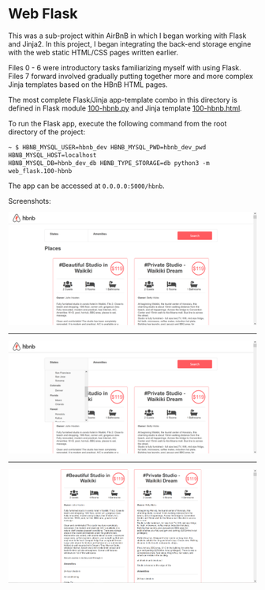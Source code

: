 # Web Flask

This was a sub-project within AirBnB in which I began working with Flask
and Jinja2. In this project, I began integrating the back-end storage engine
with the web static HTML/CSS pages written earlier.

Files 0 - 6 were introductory tasks familiarizing myself with
using Flask. Files 7 forward involved gradually putting together more and more
complex Jinja templates based on the HBnB HTML pages.

The most complete Flask/Jinja app-template combo in this directory is defined
in Flask module [100-hbnb.py](./100-hbnb.py) and Jinja template
[100-hbnb.html](./100-hbnb.html).

To run the Flask app, execute the following command from the root directory
of the project:

```
~ $ HBNB_MYSQL_USER=hbnb_dev HBNB_MYSQL_PWD=hbnb_dev_pwd HBNB_MYSQL_HOST=localhost
HBNB_MYSQL_DB=hbnb_dev_db HBNB_TYPE_STORAGE=db python3 -m web_flask.100-hbnb
```

The app can be accessed at `0.0.0.0:5000/hbnb`.

Screenshots:
<p align="center">
  <img src="https://github.com/anteneh2121/AirBnB_clone_v2/blob/main/web_flask/static/images/hbnb_screenshot_0.png"
       alt="HolbertonBnB logo">
</p>

---

<p align="center">
  <img src="https://github.com/anteneh2121/AirBnB_clone_v2/blob/main/web_flask/static/images/hbnb_screenshot_1.png"
       alt="HolbertonBnB logo">
</p>

---

<p align="center">
  <img src="https://github.com/anteneh2121/AirBnB_clone_v2/blob/main/web_flask/static/images/hbnb_screenshot_2.png"
       alt="HolbertonBnB logo">
</p>


